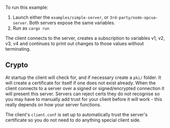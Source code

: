 To run this example:

1. Launch either the `examples/simple-server`, or `3rd-party/node-opcua-server`. Both servers expose the same variables.
2. Run as `cargo run`

The client connects to the server, creates a subscription to variables v1,
v2, v3, v4 and continues to print out changes to those values without terminating.

## Crypto

At startup the client will check for, and if necessary create a `pki/` folder. It will create a certificate
for itself if one does not exist already. When the client connects to a server over a signed or signed/encrypted
connection it will present this server. Servers can reject certs they do not recognise so you may have to
manually add trust for your client before it will work - this really depends on how your server functions.

The client's `client.conf` is set up to automatically trust the server's certificate so you do not need to do anything
special client side.
